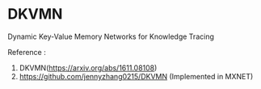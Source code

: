 # DKVMN
Dynamic Key-Value Memory Networks for Knowledge Tracing

Reference : 
1) DKVMN(https://arxiv.org/abs/1611.08108)
2) https://github.com/jennyzhang0215/DKVMN  (Implemented in MXNET)
